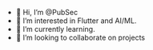 - 👋 Hi, I’m @PubSec
- 👀 I’m interested in Flutter and AI/ML.
- 🌱 I’m currently learning.
- 💞️ I’m looking to collaborate on projects

<!---
PubSec/PubSec is a ✨ special ✨ repository because its `README.md` (this file) appears on your GitHub profile.
You can click the Preview link to take a look at your changes.
--->
